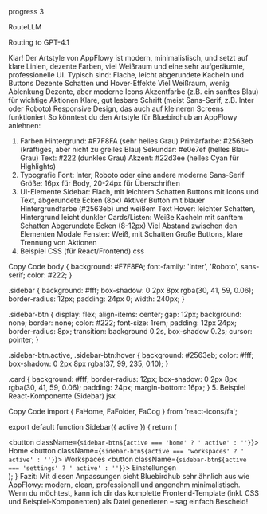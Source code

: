 progress 3

RouteLLM

Routing to GPT-4.1

Klar! Der Artstyle von AppFlowy ist modern, minimalistisch, und setzt auf klare Linien, dezente Farben, viel Weißraum und eine sehr aufgeräumte, professionelle UI. Typisch sind:
Flache, leicht abgerundete Kacheln und Buttons
Dezente Schatten und Hover-Effekte
Viel Weißraum, wenig Ablenkung
Dezente, aber moderne Icons
Akzentfarbe (z.B. ein sanftes Blau) für wichtige Aktionen
Klare, gut lesbare Schrift (meist Sans-Serif, z.B. Inter oder Roboto)
Responsive Design, das auch auf kleineren Screens funktioniert
So könntest du den Artstyle für Bluebirdhub an AppFlowy anlehnen:
1. Farben
Hintergrund: #F7F8FA (sehr helles Grau)
Primärfarbe: #2563eb (kräftiges, aber nicht zu grelles Blau)
Sekundär: #e0e7ef (helles Blau-Grau)
Text: #222 (dunkles Grau)
Akzent: #22d3ee (helles Cyan für Highlights)
2. Typografie
Font: Inter, Roboto oder eine andere moderne Sans-Serif
Größe: 16px für Body, 20-24px für Überschriften
3. UI-Elemente
Sidebar:
Flach, mit leichtem Schatten
Buttons mit Icons und Text, abgerundete Ecken (8px)
Aktiver Button mit blauer Hintergrundfarbe (#2563eb) und weißem Text
Hover: leichter Schatten, Hintergrund leicht dunkler
Cards/Listen:
Weiße Kacheln mit sanftem Schatten
Abgerundete Ecken (8-12px)
Viel Abstand zwischen den Elementen
Modale Fenster:
Weiß, mit Schatten
Große Buttons, klare Trennung von Aktionen
4. Beispiel CSS (für React/Frontend)
css

Copy Code
body {
  background: #F7F8FA;
  font-family: 'Inter', 'Roboto', sans-serif;
  color: #222;
}

.sidebar {
  background: #fff;
  box-shadow: 0 2px 8px rgba(30, 41, 59, 0.06);
  border-radius: 12px;
  padding: 24px 0;
  width: 240px;
}

.sidebar-btn {
  display: flex;
  align-items: center;
  gap: 12px;
  background: none;
  border: none;
  color: #222;
  font-size: 1rem;
  padding: 12px 24px;
  border-radius: 8px;
  transition: background 0.2s, box-shadow 0.2s;
  cursor: pointer;
}

.sidebar-btn.active,
.sidebar-btn:hover {
  background: #2563eb;
  color: #fff;
  box-shadow: 0 2px 8px rgba(37, 99, 235, 0.10);
}

.card {
  background: #fff;
  border-radius: 12px;
  box-shadow: 0 2px 8px rgba(30, 41, 59, 0.06);
  padding: 24px;
  margin-bottom: 16px;
}
5. Beispiel React-Komponente (Sidebar)
jsx

Copy Code
import { FaHome, FaFolder, FaCog } from 'react-icons/fa';

export default function Sidebar({ active }) {
  return (
    <div className="sidebar">
      <button className={`sidebar-btn${active === 'home' ? ' active' : ''}`}>
        <FaHome /> Home
      </button>
      <button className={`sidebar-btn${active === 'workspaces' ? ' active' : ''}`}>
        <FaFolder /> Workspaces
      </button>
      <button className={`sidebar-btn${active === 'settings' ? ' active' : ''}`}>
        <FaCog /> Einstellungen
      </button>
    </div>
  );
}
Fazit:
Mit diesen Anpassungen sieht Bluebirdhub sehr ähnlich aus wie AppFlowy: modern, clean, professionell und angenehm minimalistisch.
Wenn du möchtest, kann ich dir das komplette Frontend-Template (inkl. CSS und Beispiel-Komponenten) als Datei generieren – sag einfach Bescheid!